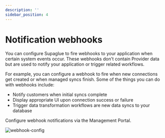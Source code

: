 ```yaml
---
description: ''
sidebar_position: 4
---
```


# Notification webhooks

You can configure Supaglue to fire webhooks to your application when certain system events occur. These webhooks don't contain Provider data but are used to notify your application or trigger related workflows.

For example, you can configure a webhook to fire when new connections get created or when managed syncs finish. Some of the things you can do with webhooks include:

- Notify customers when initial syncs complete
- Display appropriate UI upon connection success or failure
- Trigger data transformation workflows are new data syncs to your database

Configure webhook notifications via the Management Portal.

![webhook-config](/img/webhook_config.png)
